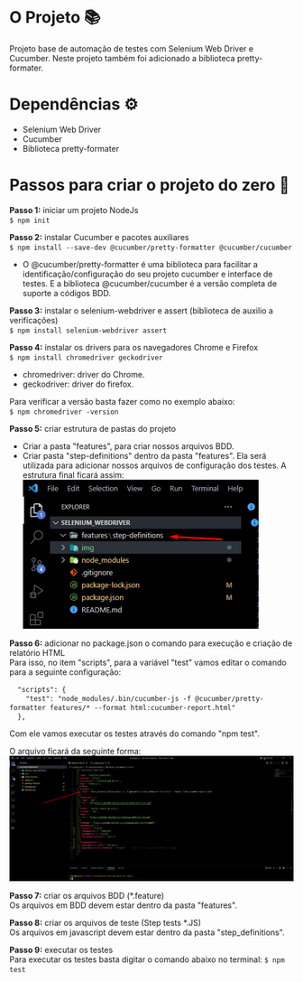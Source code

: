 # O Projeto 📚

Projeto base de automação de testes com Selenium Web Driver e Cucumber. Neste projeto também foi adicionado a biblioteca pretty-formater.

# Dependências ⚙️

* Selenium Web Driver
* Cucumber
* Biblioteca pretty-formater

# Passos para criar o projeto do zero 📌

**Passo 1:** iniciar um projeto NodeJs<br>
`$ npm init`

**Passo 2:** instalar Cucumber e pacotes auxiliares<br>
`$ npm install --save-dev @cucumber/pretty-formatter @cucumber/cucumber`

* O @cucumber/pretty-formatter é uma biblioteca para facilitar a identificação/configuração do seu projeto cucumber e interface de testes. E a biblioteca @cucumber/cucumber é a versão completa de suporte a códigos BDD.

**Passo 3:** instalar o selenium-webdriver e assert (biblioteca de auxilio a verificações)<br>
`$ npm install selenium-webdriver assert`

**Passo 4:** instalar os drivers para os navegadores Chrome  e Firefox<br>
`$ npm install chromedriver geckodriver`

  * chromedriver: driver do Chrome.
  * geckodriver: driver do firefox.

Para verificar a versão basta fazer como no exemplo abaixo:<br>
`$ npm chromedriver -version`

**Passo 5:** criar estrutura de pastas do projeto<br>
  * Criar a pasta "features", para criar nossos arquivos BDD.
  * Criar pasta "step-definitions" dentro da pasta "features". Ela será utilizada para adicionar nossos arquivos de configuração dos testes.
A estrutura final ficará assim:
![img](./img/exibindo_pasta_features_step_definitions.png "Exibindo localização das pastas")

**Passo 6:** adicionar no package.json o comando para execução e criação de relatório HTML<br>
Para isso, no item "scripts", para a variável "test" vamos editar o comando para a seguinte configuração:

```
  "scripts": {
    "test": "node_modules/.bin/cucumber-js -f @cucumber/pretty-formatter features/* --format html:cucumber-report.html"
  },
```

Com ele vamos executar os testes através do comando "npm test".

O arquivo ficará da seguinte forma:
![img](./img/exibindo_script_test.png "Exibindo script test")

**Passo 7:** criar os arquivos BDD (*.feature)<br>
Os arquivos em BDD devem estar dentro da pasta "features".

**Passo 8:** criar os arquivos de teste (Step tests *.JS)<br>
Os arquivos em javascript devem estar dentro da pasta "step_definitions".

**Passo 9:** executar os testes<br>
Para executar os testes basta digitar o comando abaixo no terminal:
`$ npm test`